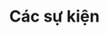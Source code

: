---
layout: page
title: Các sự kiện
description: Tổng hợp các sự kiện, event ở trường chuyên
sitemap:
    priority: 0.7
    lastmod: 2017-11-02
    changefreq: weekly
---
